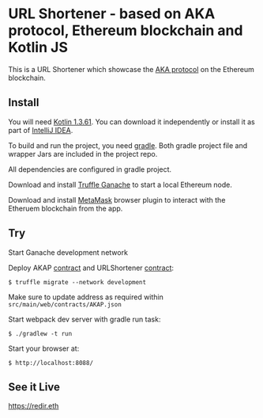 # URL Shortener - based on AKA protocol, Ethereum blockchain and Kotlin JS

This is a URL Shortener which showcase the [AKA protocol](https://akap.me) on the Ethereum blockchain.

## Install

You will need [Kotlin 1.3.61](https://github.com/JetBrains/kotlin/releases/tag/v1.3.61). You can download it independently
or install it as part of [IntelliJ IDEA](https://www.jetbrains.com/idea/).

To build and run the project, you need [gradle](https://gradle.org/downloads). Both gradle project file and wrapper Jars
are included in the project repo.

All dependencies are configured in gradle project. 

Download and install [Truffle Ganache](https://www.trufflesuite.com/ganache) to start a local Ethereum node.

Download and install [MetaMask](https://www.metamask.io) browser plugin to interact with the Etheruem blockchain from the app.

## Try

Start Ganache development network

Deploy AKAP [contract](https://github.com/cfelde/AKAP/tree/master/contracts) and URLShortener [contract](https://github.com/mohamedelshami/AKAP-url-shortener-contracts):

    $ truffle migrate --network development 

Make sure to update address as required within `src/main/web/contracts/AKAP.json`

Start webpack dev server with gradle run task:

    $ ./gradlew -t run

Start your browser at:

    $ http://localhost:8088/

## See it Live

https://redir.eth
